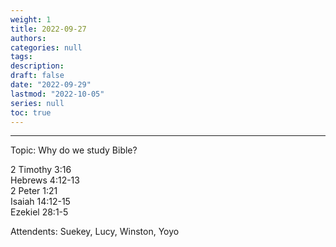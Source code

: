 ```yaml
---
weight: 1
title: 2022-09-27
authors:
categories: null
tags:
description: 
draft: false
date: "2022-09-29"
lastmod: "2022-10-05"
series: null
toc: true
---
```


<!--more-->
---
Topic:  Why do we study Bible?  

<span class="bible-link" data-translation="kjv">2 Timothy 3:16</span>  
<span class="bible-link" data-translation="kjv">Hebrews 4:12-13</span>  
<span class="bible-link" data-translation="kjv">2 Peter 1:21</span>  
<span class="bible-link" data-translation="kjv">Isaiah 14:12-15</span>  
<span class="bible-link" data-translation="kjv">Ezekiel 28:1-5</span>  


Attendents: Suekey, Lucy, Winston, Yoyo


<script async defer src="https://bible-link.globalrize.org/plugin.js" data-translation="kjv"></script>

<script>
	var refTagger = {
		settings: {
			bibleVersion: "hlybblsmpshndtn" /*KJV*/
		}
	}; 

	(function(d, t) {
		var n=d.querySelector('[nonce]');
		refTagger.settings.nonce = n && (n.nonce||n.getAttribute('nonce'));
		var g = d.createElement(t), s = d.getElementsByTagName(t)[0];
		g.src = 'https://api.reftagger.com/v2/RefTagger.js';
		g.nonce = refTagger.settings.nonce;
		s.parentNode.insertBefore(g, s);
	}(document, 'script'));
</script>